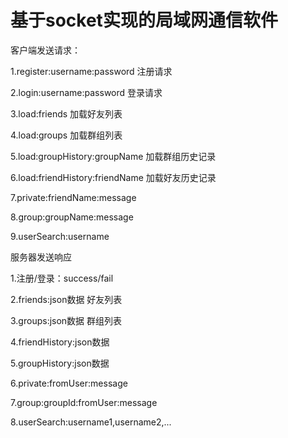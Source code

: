 # 基于socket实现的局域网通信软件
客户端发送请求：

1.register:username:password  注册请求

2.login:username:password  登录请求

3.load:friends  加载好友列表

4.load:groups  加载群组列表

5.load:groupHistory:groupName 加载群组历史记录

6.load:friendHistory:friendName 加载好友历史记录

7.private:friendName:message

8.group:groupName:message

9.userSearch:username

服务器发送响应

1.注册/登录：success/fail

2.friends:json数据 好友列表

3.groups:json数据 群组列表

4.friendHistory:json数据

5.groupHistory:json数据

6.private:fromUser:message

7.group:groupId:fromUser:message

8.userSearch:username1,username2,...


